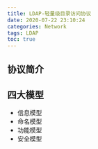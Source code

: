 ```yaml
---
title: LDAP-轻量级目录访问协议
date: 2020-07-22 23:10:24
categories: Network
tags: LDAP
toc: true
---
```


## 协议简介

<!-- More -->

## 四大模型
* 信息模型
* 命名模型
* 功能模型
* 安全模型

